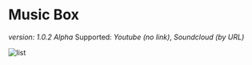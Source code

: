 # Music Box

_version: 1.0.2 Alpha_
Supported: _Youtube (no link)_, _Soundcloud (by URL)_

![list](https://i.imgur.com/T2ldUwI.png)
